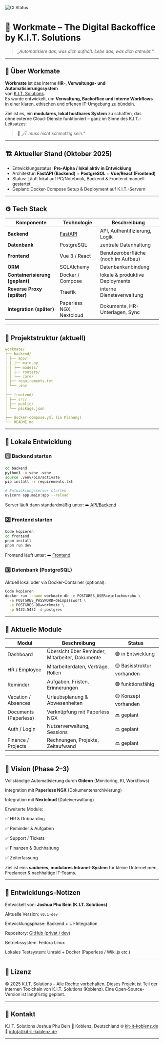 ![CI Status](https://github.com/commanderphu/workmate/actions/workflows/ci.yml)

# 🧠 Workmate – The Digital Backoffice by K.I.T. Solutions 

> *„Automatisiere das, was dich aufhält. Lebe das, was dich antreibt.“*  

---

## 📖 Über Workmate

**Workmate** ist das interne **HR-, Verwaltungs- und Automatisierungssystem**  
von [K.I.T. Solutions](https://kit-it-koblenz.de).  
Es wurde entwickelt, um **Verwaltung, Backoffice und interne Workflows**  
in einer klaren, ethischen und offenen IT-Umgebung zu bündeln.  

Ziel ist es, ein **modulares, lokal hostbares System** zu schaffen, das  
ohne externe Cloud-Dienste funktioniert – ganz im Sinne des K.I.T.-Leitsatzes:  
> 🧩 *„IT muss nicht schmutzig sein.“*

---

## 🏗️ Aktueller Stand (Oktober 2025)

- Entwicklungsstatus: **Pre-Alpha / lokal aktiv in Entwicklung**
- Architektur: **FastAPI (Backend)** + **PostgreSQL** + **Vue/React (Frontend)**
- Status: Läuft lokal auf PC/Notebook, Backend & Frontend manuell gestartet
- Geplant: Docker-Compose Setup & Deployment auf K.I.T.-Servern

---

## ⚙️ Tech Stack

| Komponente | Technologie | Beschreibung |
|-------------|--------------|---------------|
| **Backend** | [FastAPI](https://fastapi.tiangolo.com/) | API, Authentifizierung, Logik |
| **Datenbank** | PostgreSQL | zentrale Datenhaltung |
| **Frontend** | Vue 3 / React | Benutzeroberfläche (noch im Aufbau) |
| **ORM** | SQLAlchemy | Datenbankanbindung |
| **Containerisierung (geplant)** | Docker / Compose | lokale & produktive Deployments |
| **Reverse Proxy (später)** | Traefik | interne Diensteverwaltung |
| **Integration (später)** | Paperless NGX, Nextcloud | Dokumente, HR-Unterlagen, Sync |

---

## 📂 Projektstruktur (aktuell)

```yaml
workmate/
├── backend/
│ ├── app/
│ │ ├── main.py
│ │ ├── models/
│ │ ├── routers/
│ │ └── core/
│ ├── requirements.txt
│ └── .env
│
├── frontend/
│ ├── src/
│ ├── public/
│ └── package.json
│
├── docker-compose.yml (in Planung)
└── README.md
```


---

## 🚀 Lokale Entwicklung

### 1️⃣ Backend starten

```bash
cd backend
python3 -m venv .venv
source .venv/bin/activate
pip install -r requirements.txt

# Entwicklungsserver starten
uvicorn app.main:app --reload
```

Server läuft dann standardmäßig unter:
➡️ [API/Backend](http://127.0.0.1:8000/docs)

### 2️⃣ Frontend starten

```bash
Code kopieren
cd frontend
pnpm install
pnpm run dev
```

Frontend läuft unter:
➡️ [Frontend](http://127.0.0.1:5173)

### 3️⃣ Datenbank (PostgreSQL)

Aktuell lokal oder via Docker-Container (optional):

```bash
Code kopieren
docker run --name workmate-db -e POSTGRES_USER=einfachnurphu \
  -e POSTGRES_PASSWORD=deinpasswort \
  -e POSTGRES_DB=workmate \
  -p 5432:5432 -d postgres
```  
---

## 🧩 Aktuelle Module

Modul | Beschreibung | Status
|-----|-----|------|
Dashboard | Übersicht über Reminder, Mitarbeiter, Dokumente | 🟢 in Entwicklung
HR / Employee | Mitarbeiterdaten, Verträge, Rollen | 🟡 Basisstruktur vorhanden
Reminder | Aufgaben, Fristen, Erinnerungen | 🟢 funktionsfähig
Vacation / Absences | Urlaubsplanung & Abwesenheiten | 🟡 Konzept vorhanden
Documents (Paperless) | Verknüpfung mit Paperless NGX | 🔜 geplant
Auth / Login | Nutzerverwaltung, Sessions | 🔜 geplant
Finance / Projects | Rechnungen, Projekte, Zeitaufwand |🔜 geplant

---

## 🧠 Vision (Phase 2–3)

Vollständige Automatisierung durch **Gideon** (Monitoring, KI, Workflows)

Integration mit **Paperless NGX** (Dokumentenarchivierung)

Integration mit **Nextcloud** (Dateiverwaltung)

Erweiterte Module:

✅ HR & Onboarding

✅ Reminder & Aufgaben

✅ Support / Tickets

✅ Finanzen & Buchhaltung

✅ Zeiterfassung

Ziel ist eins **sauberes, modulares Intranet-System** für kleine Unternehmen,
Freelancer & nachhaltige IT-Teams.

---

## 🧰 Entwicklungs-Notizen

Entwickelt von: **Joshua Phu Bein (K.I.T. Solutions)**

Aktuelle Version: `v0.1-dev`

Entwicklungsphase: Backend + UI-Integration

Repository: [GitHub (privat / dev)](https://github.com/commanderphu/workmate)

Betriebssystem: Fedora Linux

Lokales Testsystem: Unraid + Docker (Paperless / Wiki.js etc.)

---

## 🧾 Lizenz

© 2025 K.I.T. Solutions – Alle Rechte vorbehalten.
Dieses Projekt ist Teil der internen Toolchain von K.I.T. Solutions (Koblenz).
Eine Open-Source-Version ist langfristig geplant.

---

## 💬 Kontakt

K.I.T. Solutions
Joshua Phu Bein
📍 Koblenz, Deutschland
🌐 [kit-it-koblenz.de](https://kit-it-koblenz.de)
📧 [info[at]kit-it-koblenz.de](mailto://info@kit-it-koblenz.de)

---
